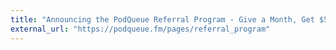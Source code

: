 ```yaml
---
title: "Announcing the PodQueue Referral Program - Give a Month, Get $5"
external_url: "https://podqueue.fm/pages/referral_program"
---
```

